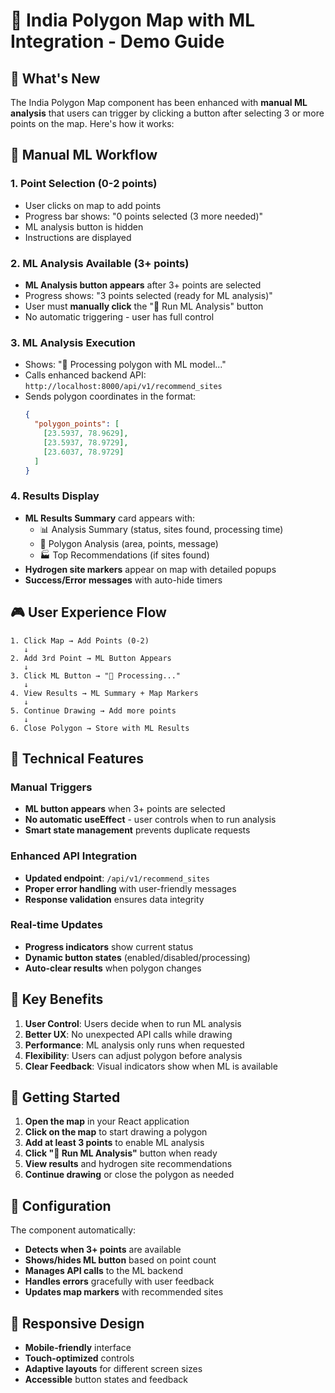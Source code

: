 # 🚀 India Polygon Map with ML Integration - Demo Guide

## 🎯 **What's New**

The India Polygon Map component has been enhanced with **manual ML analysis** that users can trigger by clicking a button after selecting 3 or more points on the map. Here's how it works:

## 🔄 **Manual ML Workflow**

### **1. Point Selection (0-2 points)**
- User clicks on map to add points
- Progress bar shows: "0 points selected (3 more needed)"
- ML analysis button is hidden
- Instructions are displayed

### **2. ML Analysis Available (3+ points)**
- **ML Analysis button appears** after 3+ points are selected
- Progress shows: "3 points selected (ready for ML analysis)"
- User must **manually click** the "🤖 Run ML Analysis" button
- No automatic triggering - user has full control

### **3. ML Analysis Execution**
- Shows: "🤖 Processing polygon with ML model..."
- Calls enhanced backend API: `http://localhost:8000/api/v1/recommend_sites`
- Sends polygon coordinates in the format:
  ```json
  {
    "polygon_points": [
      [23.5937, 78.9629],
      [23.5937, 78.9729],
      [23.6037, 78.9729]
    ]
  }
  ```

### **4. Results Display**
- **ML Results Summary** card appears with:
  - 📊 Analysis Summary (status, sites found, processing time)
  - 📍 Polygon Analysis (area, points, message)
  - 🏭 Top Recommendations (if sites found)
- **Hydrogen site markers** appear on map with detailed popups
- **Success/Error messages** with auto-hide timers

## 🎮 **User Experience Flow**

```
1. Click Map → Add Points (0-2)
   ↓
2. Add 3rd Point → ML Button Appears
   ↓
3. Click ML Button → "🤖 Processing..."
   ↓
4. View Results → ML Summary + Map Markers
   ↓
5. Continue Drawing → Add more points
   ↓
6. Close Polygon → Store with ML Results
```

## 🔧 **Technical Features**

### **Manual Triggers**
- **ML button appears** when 3+ points are selected
- **No automatic useEffect** - user controls when to run analysis
- **Smart state management** prevents duplicate requests

### **Enhanced API Integration**
- **Updated endpoint**: `/api/v1/recommend_sites`
- **Proper error handling** with user-friendly messages
- **Response validation** ensures data integrity

### **Real-time Updates**
- **Progress indicators** show current status
- **Dynamic button states** (enabled/disabled/processing)
- **Auto-clear results** when polygon changes

## 🎯 **Key Benefits**

1. **User Control**: Users decide when to run ML analysis
2. **Better UX**: No unexpected API calls while drawing
3. **Performance**: ML analysis only runs when requested
4. **Flexibility**: Users can adjust polygon before analysis
5. **Clear Feedback**: Visual indicators show when ML is available

## 🚀 **Getting Started**

1. **Open the map** in your React application
2. **Click on the map** to start drawing a polygon
3. **Add at least 3 points** to enable ML analysis
4. **Click "🤖 Run ML Analysis"** button when ready
5. **View results** and hydrogen site recommendations
6. **Continue drawing** or close the polygon as needed

## 🔧 **Configuration**

The component automatically:
- **Detects when 3+ points** are available
- **Shows/hides ML button** based on point count
- **Manages API calls** to the ML backend
- **Handles errors** gracefully with user feedback
- **Updates map markers** with recommended sites

## 📱 **Responsive Design**

- **Mobile-friendly** interface
- **Touch-optimized** controls
- **Adaptive layouts** for different screen sizes
- **Accessible** button states and feedback
